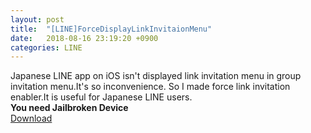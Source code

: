 ```yaml
---
layout: post
title:  "[LINE]ForceDisplayLinkInvitaionMenu"
date:   2018-08-16 23:19:20 +0900
categories: LINE
---
```

Japanese LINE app on iOS isn't displayed link invitation menu in group invitation menu.It's so inconvenience. So I made force link invitation enabler.It is useful for Japanese LINE users.  
**You need Jailbroken Device**  
[Download](https://github.com/k0tayan/k0tayan.github.io/raw/master/_files/com.kotayan.linne_0.0.1_iphoneos-arm.deb)
